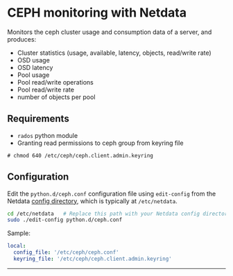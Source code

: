 <!--
title: "CEPH monitoring with Netdata"
custom_edit_url: "https://github.com/netdata/netdata/edit/master/collectors/python.d.plugin/ceph/README.md"
sidebar_label: "CEPH"
learn_status: "Published"
learn_topic_type: "References"
learn_rel_path: "Collectors References/Storage"
-->

# CEPH monitoring with Netdata

Monitors the ceph cluster usage and consumption data of a server, and produces:

-   Cluster statistics (usage, available, latency, objects, read/write rate)
-   OSD usage
-   OSD latency
-   Pool usage
-   Pool read/write operations
-   Pool read/write rate
-   number of objects per pool

## Requirements

-   `rados` python module
-   Granting read permissions to ceph group from keyring file

```shell
# chmod 640 /etc/ceph/ceph.client.admin.keyring
```

## Configuration

Edit the `python.d/ceph.conf` configuration file using `edit-config` from the Netdata [config
directory](/docs/configure/nodes.md), which is typically at `/etc/netdata`.

```bash
cd /etc/netdata   # Replace this path with your Netdata config directory, if different
sudo ./edit-config python.d/ceph.conf
```

Sample:

```yaml
local:
  config_file: '/etc/ceph/ceph.conf'
  keyring_file: '/etc/ceph/ceph.client.admin.keyring'
```

---


